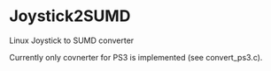 # Joystick2SUMD
Linux Joystick to SUMD converter

Currently only covnerter for PS3 is implemented (see convert_ps3.c).

